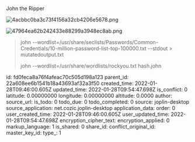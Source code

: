 John the Ripper

![4acbbc0ba3c73f4156a32cb4206e5678.png](:/f9104f2c40f54c418ec121551d58eee1)

![47964ea62b242433e88299a3948ec8ab.png](:/bcf1df0cb24d47d7bba0869590125230)

> john --wordlist=/usr/share/seclists/Passwords/Common-Credentials/10-million-password-list-top-100000.txt --stdout > mutatedoutput.txt
> 
> john --wordlist=/usr/share/wordlists/rockyou.txt hash.john

id: fd0feca8a76f4afeac70c505d198a123
parent_id: 22a608ee6b1541b18a43693af32a3f50
created_time: 2022-01-28T09:46:00.605Z
updated_time: 2022-01-28T09:54:47.698Z
is_conflict: 0
latitude: 0.00000000
longitude: 0.00000000
altitude: 0.0000
author: 
source_url: 
is_todo: 0
todo_due: 0
todo_completed: 0
source: joplin-desktop
source_application: net.cozic.joplin-desktop
application_data: 
order: 0
user_created_time: 2022-01-28T09:46:00.605Z
user_updated_time: 2022-01-28T09:54:47.698Z
encryption_cipher_text: 
encryption_applied: 0
markup_language: 1
is_shared: 0
share_id: 
conflict_original_id: 
master_key_id: 
type_: 1